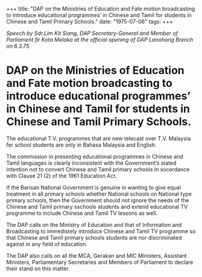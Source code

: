 +++ 
title: "DAP on the Ministries of Education and Fate motion broadcasting to introduce educational programmes’ in Chinese and Tamil for students in Chinese and Tamil Primary Schools."
date: "1975-07-06"
tags:
+++

_Speech by Sdr.Lim Kit Siang, DAP Secretary-General and Member of Parliament fir Kota Melaka at the official opening of DAP Lanohang Brench on 6.3.75_

# DAP on the Ministries of Education and Fate motion broadcasting to introduce educational programmes’ in Chinese and Tamil for students in Chinese and Tamil Primary Schools.

The educational T.V. programmes that are new telecast over T.V. Malaysia fer school students are only in Bahasa Malaysia and English.

The commission in presenting educational programmes in Chinese and Tamil languages is clearly inconsistent with the Government’s stated intention not to convert Chinese and Tamil primary schools in socerdance with Clause 21 (2) of the 1961 Education Act.</u>

If the Barisan National Government is genuine in wanting to give equal treatment in all primary schools whether National schools on National type primary schools, then the Government should not ignore the needs of the Chinese and Tamil primary sschools students and extend educational TV programme to include Chinese and Tamil TV lessons as well.

The DAP calls on the Ministry of Education and that of Information and Broadcasting to immedistely introduce Chinese and Tamil TV programme so that Chinese and Tamil primary schools students are nor discriminated against in any field of education.

The DAP also calls on all the MCA, Gerakan and MIC Ministers, Assistant Ministers, Parliamentary Secretaries and Members of Parliament to declare their stand on this matter. 
 
